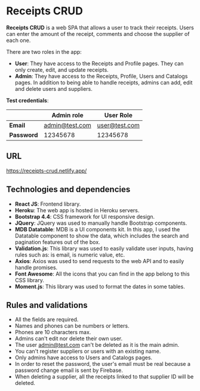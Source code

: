 # Receipts CRUD

**Receipts CRUD** is a web SPA that allows a user to track their receipts. Users can enter the amount of the receipt, comments and choose the supplier of each one.

There are two roles in the app:

- **User**: They have access to the Receipts and Profile pages. They can only create, edit, and update receipts.
- **Admin**: They have access to the Receipts, Profile, Users and Catalogs pages. In addition to being able to handle receipts, admins can add, edit and delete users and suppliers.

**Test credentials**:

|  |  Admin role | User Role |
|--|--|--|
| **Email** | admin@test.com | user@test.com|
| **Password**| 12345678  | 12345678 |

## URL

https://receipts-crud.netlify.app/

## Technologies and dependencies

- **React JS**: Frontend library.
- **Heroku**: The web app is hosted in Heroku servers.
- **Bootstrap 4.4**: CSS framework for UI responsive design.
- **JQuery**: JQuery was used to manually handle Bootstrap components.
- **MDB Datatable**: MDB is a UI components kit. In this app, I used the Datatable component to show the data, which includes the search and pagination features out of the box.
- **Validation.js**: This library was used to easily validate user inputs, having rules such as: is email, is numeric value, etc.
- **Axios**: Axios was used to send requests to the web API and to easily handle promises.
- **Font Awesome**: All the icons that you can find in the app belong to this CSS library.
- **Moment.js**: This library was used to format the dates in some tables.

## Rules and validations

- All the fields are required.
- Names and phones can be numbers or letters.
- Phones are 10 characters max.
- Admins can't edit nor delete their own user.
- The user admin@test.com can't be deleted as it is the main admin.
- You can't register suppliers or users with an existing name.
- Only admins have access to Users and Catalogs pages.
- In order to reset the password, the user's email must be real because a password change email is sent by Firebase.
- When deleting a supplier, all the receipts linked to that supplier ID will be deleted.
